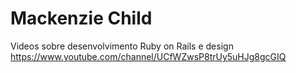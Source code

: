 # Mackenzie Child
Videos sobre desenvolvimento Ruby on Rails e design
https://www.youtube.com/channel/UCfWZwsP8trUy5uHJg8gcGIQ
